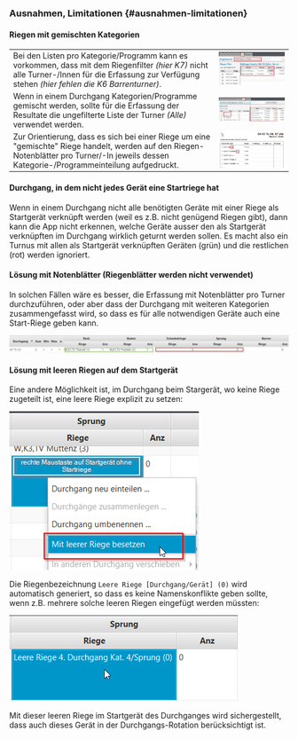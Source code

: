 ### Ausnahmen, Limitationen {#ausnahmen-limitationen}

#### Riegen mit gemischten Kategorien
<table>
  <tr>
    <td>
      Bei den Listen pro Kategorie/Programm kann es vorkommen, dass mit dem Riegenfilter <i>(hier K7)</i> nicht alle Turner-/Innen für die Erfassung zur Verfügung stehen <i>(hier fehlen die K6 Barrenturner)</i>.
    </td>
    <td>
      <img src="../assets/gemischte-kategorien-issue2.png">
    </td>
  <tr>
  <tr>
    <td>
      Wenn in einem Durchgang Kategorien/Programme gemischt werden, sollte für die Erfassung der Resultate die ungefilterte Liste der Turner <em>(Alle)</em> verwendet werden. 
    </td>
    <td>
      <img src="../assets/gemischte-kategorien-solution.png">
    </td>
  <tr>
  <tr>
    <td>        
      Zur Orientierung, dass es sich bei einer Riege um eine "gemischte" Riege handelt, werden auf den Riegen-Notenblätter pro Turner/-In jeweils dessen Kategorie-/Programmeinteilung aufgedruckt.
    </td>
    <td>
        <img src="../assets/gemischte-kategorien-issue.png">
    </td>
  <tr>
<table>

#### Durchgang, in dem nicht jedes Gerät eine Startriege hat
Wenn in einem Durchgang nicht alle benötigten Geräte mit einer Riege als Startgerät verknüpft werden (weil es z.B. nicht genügend Riegen gibt), 
dann kann die App nicht erkennen, welche Geräte ausser den als Startgerät verknüpften im Durchgang wirklich geturnt werden sollen.
Es macht also ein Turnus mit allen als Startgerät verknüpften Geräten (grün) und die restlichen (rot) werden ignoriert.

#### Lösung mit Notenblätter (Riegenblätter werden nicht verwendet)
In solchen Fällen wäre es besser, die Erfassung mit Notenblätter pro Turner durchzuführen, oder aber dass der Durchgang 
mit weiteren Kategorien zusammengefasst wird, so dass es für alle notwendigen Geräte auch eine Start-Riege geben kann.

![](/assets/not-all-startgeraete-assigned-issue.png)

#### Lösung mit leeren Riegen auf dem Startgerät
Eine andere Möglichkeit ist, im Durchgang beim Stargerät, wo keine Riege zugeteilt ist, eine leere Riege explizit zu setzen:

![](/assets/durchgang-leere-startriege-fix.png) 

Die Riegenbezeichnung `Leere Riege [Durchgang/Gerät] (0)` wird automatisch generiert, so dass es keine Namenskonflikte geben sollte, wenn z.B. mehrere solche leeren Riegen eingefügt werden müssten:

![](/assets/durchgang-leere-startriege-fixed.png)

Mit dieser leeren Riege im Startgerät des Durchganges wird sichergestellt, dass auch dieses Gerät in der Durchgangs-Rotation berücksichtigt ist.